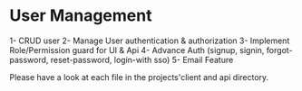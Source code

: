 # User Management

1- CRUD user
2- Manage User authentication & authorization
3- Implement Role/Permission guard for UI & Api
4- Advance Auth (signup, signin, forgot-password, reset-password, login-with sso)
5- Email Feature

Please have a look at each file in the projects'client and api directory.
